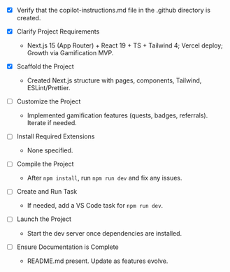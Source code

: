 - [X] Verify that the copilot-instructions.md file in the .github directory is created.
- [X] Clarify Project Requirements

  - Next.js 15 (App Router) + React 19 + TS + Tailwind 4; Vercel deploy; Growth via Gamification MVP.
- [X] Scaffold the Project

  - Created Next.js structure with pages, components, Tailwind, ESLint/Prettier.
- [ ] Customize the Project

  - Implemented gamification features (quests, badges, referrals). Iterate if needed.
- [ ] Install Required Extensions

  - None specified.
- [ ] Compile the Project

  - After `npm install`, run `npm run dev` and fix any issues.
- [ ] Create and Run Task

  - If needed, add a VS Code task for `npm run dev`.
- [ ] Launch the Project

  - Start the dev server once dependencies are installed.
- [ ] Ensure Documentation is Complete

  - README.md present. Update as features evolve.
